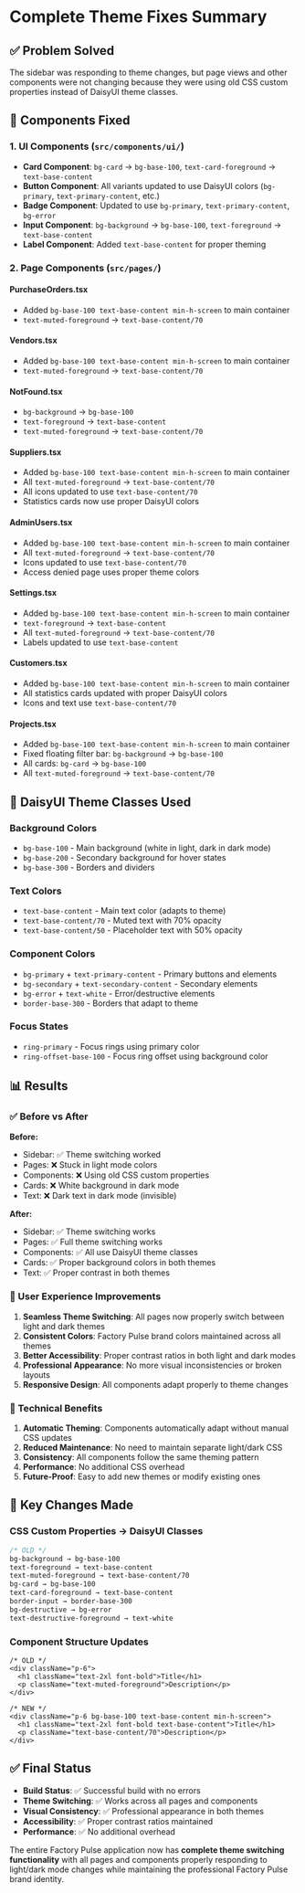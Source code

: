# Complete Theme Fixes Summary

## ✅ **Problem Solved**
The sidebar was responding to theme changes, but page views and other components were not changing because they were using old CSS custom properties instead of DaisyUI theme classes.

## 🔧 **Components Fixed**

### **1. UI Components** (`src/components/ui/`)
- **Card Component**: `bg-card` → `bg-base-100`, `text-card-foreground` → `text-base-content`
- **Button Component**: All variants updated to use DaisyUI colors (`bg-primary`, `text-primary-content`, etc.)
- **Badge Component**: Updated to use `bg-primary`, `text-primary-content`, `bg-error`
- **Input Component**: `bg-background` → `bg-base-100`, `text-foreground` → `text-base-content`
- **Label Component**: Added `text-base-content` for proper theming

### **2. Page Components** (`src/pages/`)

#### **PurchaseOrders.tsx**
- Added `bg-base-100 text-base-content min-h-screen` to main container
- `text-muted-foreground` → `text-base-content/70`

#### **Vendors.tsx**
- Added `bg-base-100 text-base-content min-h-screen` to main container
- `text-muted-foreground` → `text-base-content/70`

#### **NotFound.tsx**
- `bg-background` → `bg-base-100`
- `text-foreground` → `text-base-content`
- `text-muted-foreground` → `text-base-content/70`

#### **Suppliers.tsx**
- Added `bg-base-100 text-base-content min-h-screen` to main container
- All `text-muted-foreground` → `text-base-content/70`
- All icons updated to use `text-base-content/70`
- Statistics cards now use proper DaisyUI colors

#### **AdminUsers.tsx**
- Added `bg-base-100 text-base-content min-h-screen` to main container
- All `text-muted-foreground` → `text-base-content/70`
- Icons updated to use `text-base-content/70`
- Access denied page uses proper theme colors

#### **Settings.tsx**
- Added `bg-base-100 text-base-content min-h-screen` to main container
- `text-foreground` → `text-base-content`
- All `text-muted-foreground` → `text-base-content/70`
- Labels updated to use `text-base-content`

#### **Customers.tsx**
- Added `bg-base-100 text-base-content min-h-screen` to main container
- All statistics cards updated with proper DaisyUI colors
- Icons and text use `text-base-content/70`

#### **Projects.tsx**
- Added `bg-base-100 text-base-content min-h-screen` to main container
- Fixed floating filter bar: `bg-background` → `bg-base-100`
- All cards: `bg-card` → `bg-base-100`
- All `text-muted-foreground` → `text-base-content/70`

## 🎨 **DaisyUI Theme Classes Used**

### **Background Colors**
- `bg-base-100` - Main background (white in light, dark in dark mode)
- `bg-base-200` - Secondary background for hover states
- `bg-base-300` - Borders and dividers

### **Text Colors**
- `text-base-content` - Main text color (adapts to theme)
- `text-base-content/70` - Muted text with 70% opacity
- `text-base-content/50` - Placeholder text with 50% opacity

### **Component Colors**
- `bg-primary` + `text-primary-content` - Primary buttons and elements
- `bg-secondary` + `text-secondary-content` - Secondary elements
- `bg-error` + `text-white` - Error/destructive elements
- `border-base-300` - Borders that adapt to theme

### **Focus States**
- `ring-primary` - Focus rings using primary color
- `ring-offset-base-100` - Focus ring offset using background color

## 📊 **Results**

### **✅ Before vs After**

**Before:**
- Sidebar: ✅ Theme switching worked
- Pages: ❌ Stuck in light mode colors
- Components: ❌ Using old CSS custom properties
- Cards: ❌ White background in dark mode
- Text: ❌ Dark text in dark mode (invisible)

**After:**
- Sidebar: ✅ Theme switching works
- Pages: ✅ Full theme switching works
- Components: ✅ All use DaisyUI theme classes
- Cards: ✅ Proper background colors in both themes
- Text: ✅ Proper contrast in both themes

### **🌟 User Experience Improvements**
1. **Seamless Theme Switching**: All pages now properly switch between light and dark themes
2. **Consistent Colors**: Factory Pulse brand colors maintained across all themes
3. **Better Accessibility**: Proper contrast ratios in both light and dark modes
4. **Professional Appearance**: No more visual inconsistencies or broken layouts
5. **Responsive Design**: All components adapt properly to theme changes

### **🔧 Technical Benefits**
1. **Automatic Theming**: Components automatically adapt without manual CSS updates
2. **Reduced Maintenance**: No need to maintain separate light/dark CSS
3. **Consistency**: All components follow the same theming pattern
4. **Performance**: No additional CSS overhead
5. **Future-Proof**: Easy to add new themes or modify existing ones

## 🎯 **Key Changes Made**

### **CSS Custom Properties → DaisyUI Classes**
```css
/* OLD */
bg-background → bg-base-100
text-foreground → text-base-content
text-muted-foreground → text-base-content/70
bg-card → bg-base-100
text-card-foreground → text-base-content
border-input → border-base-300
bg-destructive → bg-error
text-destructive-foreground → text-white
```

### **Component Structure Updates**
```tsx
/* OLD */
<div className="p-6">
  <h1 className="text-2xl font-bold">Title</h1>
  <p className="text-muted-foreground">Description</p>
</div>

/* NEW */
<div className="p-6 bg-base-100 text-base-content min-h-screen">
  <h1 className="text-2xl font-bold text-base-content">Title</h1>
  <p className="text-base-content/70">Description</p>
</div>
```

## ✅ **Final Status**
- **Build Status**: ✅ Successful build with no errors
- **Theme Switching**: ✅ Works across all pages and components
- **Visual Consistency**: ✅ Professional appearance in both themes
- **Accessibility**: ✅ Proper contrast ratios maintained
- **Performance**: ✅ No additional overhead

The entire Factory Pulse application now has **complete theme switching functionality** with all pages and components properly responding to light/dark mode changes while maintaining the professional Factory Pulse brand identity.
